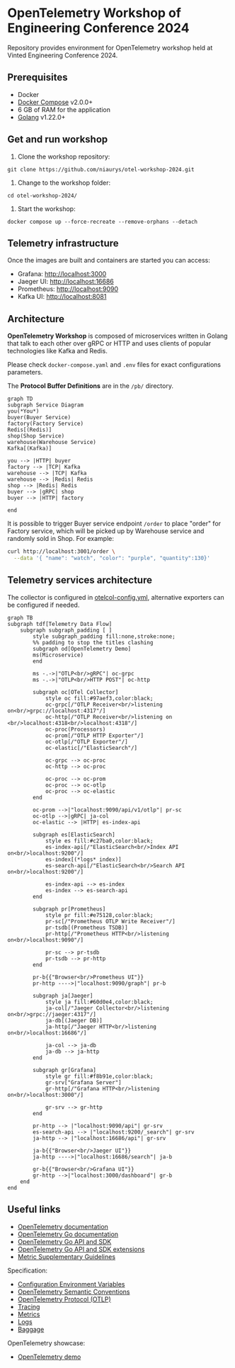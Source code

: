 # OpenTelemetry Workshop of Engineering Conference 2024

Repository provides environment for OpenTelemetry workshop held at Vinted Engineering Conference 2024.

## Prerequisites

- Docker
- [Docker Compose](https://docs.docker.com/compose/install/#install-compose) v2.0.0+
- 6 GB of RAM for the application
- [Golang](https://go.dev/doc/install) v1.22.0+

## Get and run workshop

1. Clone the workshop repository:

```shell
git clone https://github.com/niaurys/otel-workshop-2024.git
```

1. Change to the workshop folder:

```shell
cd otel-workshop-2024/
```

1. Start the workshop:

```shell
docker compose up --force-recreate --remove-orphans --detach
```

## Telemetry infrastructure

Once the images are built and containers are started you can access:

- Grafana: <http://localhost:3000>
- Jaeger UI: <http://localhost:16686>
- Prometheus: <http://localhost:9090>
- Kafka UI: <http://localhost:8081>

## Architecture

**OpenTelemetry Workshop** is composed of microservices written in Golang that talk to each other over gRPC or HTTP and uses clients of popular technologies like Kafka and Redis.

Please check `docker-compose.yaml` and `.env` files for exact configurations parameters.

The **Protocol Buffer Definitions** are in the `/pb/` directory.

```mermaid
graph TD
subgraph Service Diagram
you(*You*)
buyer(Buyer Service)
factory(Factory Service)
Redis[(Redis)]
shop(Shop Service)
warehouse(Warehouse Service)
Kafka[(Kafka)]

you --> |HTTP| buyer
factory --> |TCP| Kafka
warehouse --> |TCP| Kafka
warehouse --> |Redis| Redis
shop --> |Redis| Redis
buyer --> |gRPC| shop
buyer --> |HTTP| factory

end
```

It is possible to trigger Buyer service endpoint `/order` to place "order" for Factory service, which will be picked up by Warehouse service and randomly sold in Shop. For example:

```bash
curl http://localhost:3001/order \
  --data '{ "name": "watch", "color": "purple", "quantity":130}'
```

## Telemetry services architecture

The collector is configured in
[otelcol-config.yml](./config/otelcollector/otelcol-config.yml),
alternative exporters can be configured if needed.

```mermaid
graph TB
subgraph tdf[Telemetry Data Flow]
    subgraph subgraph_padding [ ]
        style subgraph_padding fill:none,stroke:none;
        %% padding to stop the titles clashing
        subgraph od[OpenTelemetry Demo]
        ms(Microservice)
        end

        ms -.->|"OTLP<br/>gRPC"| oc-grpc
        ms -.->|"OTLP<br/>HTTP POST"| oc-http

        subgraph oc[OTel Collector]
            style oc fill:#97aef3,color:black;
            oc-grpc[/"OTLP Receiver<br/>listening on<br/>grpc://localhost:4317"/]
            oc-http[/"OTLP Receiver<br/>listening on <br/>localhost:4318<br/>localhost:4318"/]
            oc-proc(Processors)
            oc-prom[/"OTLP HTTP Exporter"/]
            oc-otlp[/"OTLP Exporter"/]
            oc-elastic[/"ElasticSearch"/]

            oc-grpc --> oc-proc
            oc-http --> oc-proc

            oc-proc --> oc-prom
            oc-proc --> oc-otlp
            oc-proc --> oc-elastic
        end

        oc-prom -->|"localhost:9090/api/v1/otlp"| pr-sc
        oc-otlp -->|gRPC| ja-col
        oc-elastic --> |HTTP| es-index-api

        subgraph es[ElasticSearch]
            style es fill:#c27ba0,color:black;
            es-index-api[/"ElasticSearch<br/>Index API on<br/>localhost:9200"/]
            es-index[(*logs* index)]
            es-search-api[/"ElasticSearch<br/>Search API on<br/>localhost:9200"/]

            es-index-api --> es-index
            es-index --> es-search-api
        end

        subgraph pr[Prometheus]
            style pr fill:#e75128,color:black;
            pr-sc[/"Prometheus OTLP Write Receiver"/]
            pr-tsdb[(Prometheus TSDB)]
            pr-http[/"Prometheus HTTP<br/>listening on<br/>localhost:9090"/]

            pr-sc --> pr-tsdb
            pr-tsdb --> pr-http
        end

        pr-b{{"Browser<br/>Prometheus UI"}}
        pr-http ---->|"localhost:9090/graph"| pr-b

        subgraph ja[Jaeger]
            style ja fill:#60d0e4,color:black;
            ja-col[/"Jaeger Collector<br/>listening on<br/>grpc://jaeger:4317"/]
            ja-db[(Jaeger DB)]
            ja-http[/"Jaeger HTTP<br/>listening on<br/>localhost:16686"/]

            ja-col --> ja-db
            ja-db --> ja-http
        end

        subgraph gr[Grafana]
            style gr fill:#f8b91e,color:black;
            gr-srv["Grafana Server"]
            gr-http[/"Grafana HTTP<br/>listening on<br/>localhost:3000"/]

            gr-srv --> gr-http
        end

        pr-http --> |"localhost:9090/api"| gr-srv
        es-search-api --> |"localhost:9200/_search"| gr-srv
        ja-http --> |"localhost:16686/api"| gr-srv

        ja-b{{"Browser<br/>Jaeger UI"}}
        ja-http ---->|"localhost:16686/search"| ja-b

        gr-b{{"Browser<br/>Grafana UI"}}
        gr-http -->|"localhost:3000/dashboard"| gr-b
    end
end
```

## Useful links

- [OpenTelemetry documentation](https://opentelemetry.io/docs/)
- [OpenTelemetry Go documentation](https://opentelemetry.io/docs/languages/go/)
- [OpenTelemetry Go API and SDK](https://github.com/open-telemetry/opentelemetry-go)
- [OpenTelemetry Go API and SDK extensions](https://github.com/open-telemetry/opentelemetry-go-contrib)
- [Metric Supplementary Guidelines](https://opentelemetry.io/docs/specs/otel/metrics/supplementary-guidelines/)

Specification:

- [Configuration Environment Variables](https://opentelemetry.io/docs/specs/otel/configuration/sdk-environment-variables/)
- [OpenTelemetry Semantic Conventions](https://opentelemetry.io/docs/specs/semconv/)
- [OpenTelemetry Protocol (OTLP)](https://opentelemetry.io/docs/specs/otlp/)
- [Tracing](https://opentelemetry.io/docs/specs/otel/trace/)
- [Metrics](https://opentelemetry.io/docs/specs/otel/metrics/)
- [Logs](https://opentelemetry.io/docs/specs/otel/logs/)
- [Baggage](https://opentelemetry.io/docs/specs/otel/baggage/)

OpenTelemetry showcase:

- [OpenTelemetry demo](https://opentelemetry.io/docs/demo/)
